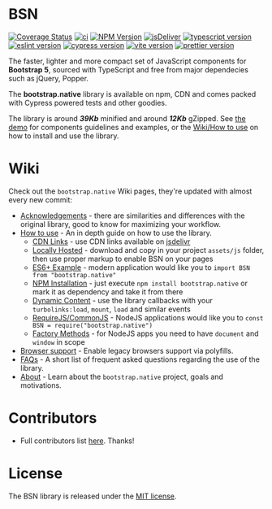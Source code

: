 # BSN
[![Coverage Status](https://coveralls.io/repos/github/thednp/bootstrap.native/badge.svg)](https://coveralls.io/github/thednp/bootstrap.native)
[![ci](https://github.com/thednp/bootstrap.native/actions/workflows/ci.yml/badge.svg)](https://github.com/thednp/bootstrap.native/actions/workflows/ci.yml)
[![NPM Version](https://img.shields.io/npm/v/bootstrap.native.svg)](https://www.npmjs.com/package/bootstrap.native)
[![jsDeliver](https://img.shields.io/jsdelivr/npm/hw/bootstrap.native)](https://www.jsdelivr.com/package/npm/bootstrap.native)
[![typescript version](https://img.shields.io/badge/typescript-5.0.2-brightgreen)](https://www.typescriptlang.org/)
[![eslint version](https://img.shields.io/badge/eslint-8.36.0-brightgreen)](https://github.com/eslint)
[![cypress version](https://img.shields.io/badge/cypress-12.8.1-brightgreen)](https://www.cypress.io/)
[![vite version](https://img.shields.io/badge/vite-4.2.0-brightgreen)](https://vitejs.dev/)
[![prettier version](https://img.shields.io/badge/prettier-2.8.4-brightgreen)](https://prettier.io/)


The faster, lighter and more compact set of JavaScript components for **Bootstrap 5**, sourced with TypeScript and free from major dependecies such as jQuery, Popper.

The **bootstrap.native** library is available on npm, CDN and comes packed with Cypress powered tests and other goodies.


The library is around ***39Kb*** minified and around ***12Kb*** gZipped. See <a href="http://thednp.github.io/bootstrap.native/">the demo</a> for components guidelines and examples, or the [Wiki/How to use](https://github.com/thednp/bootstrap.native/wiki/How-to-use) on how to install and use the library.


# Wiki
Check out the `bootstrap.native` Wiki pages, they're updated with almost every new commit:
* [Acknowledgements](https://github.com/thednp/bootstrap.native/wiki/Acknowledgements) - there are similarities and differences with the original library, good to know for maximizing your workflow.
* [How to use](https://github.com/thednp/bootstrap.native/wiki/How-to-use) - An in depth guide on how to use the library.
  * [CDN Links](https://github.com/thednp/bootstrap.native/wiki/How-to-use#load-from-cdn) - use CDN links available on [jsdelivr](https://www.jsdelivr.com/package/npm/bootstrap.native)
  * [Locally Hosted](https://github.com/thednp/bootstrap.native/wiki/How-to-use#working-locally) - download and copy in your project `assets/js` folder, then use proper markup to enable BSN on your pages
  * [ES6+ Example](https://github.com/thednp/bootstrap.native/wiki/How-to-use#es6es7-basic-example) - modern application would like you to `import BSN from "bootstrap.native"`
  * [NPM Installation](https://github.com/thednp/bootstrap.native/wiki/How-to-use#npm) - just execute `npm install bootstrap.native` or mark it as dependency and take it from there
  * [Dynamic Content](https://github.com/thednp/bootstrap.native/wiki/How-to-use#dynamic-content) - use the library callbacks with your `turbolinks:load`, `mount`, `load` and similar events
  * [RequireJS/CommonJS](https://github.com/thednp/bootstrap.native/wiki/How-to-use#requirejs-commonjs) - NodeJS applications would like you to `const BSN = require("bootstrap.native")` 
  * [Factory Methods](https://github.com/thednp/bootstrap.native/wiki/How-to-use#note-about-the-factory-methods) - for NodeJS apps you need to have `document` and `window` in scope
* [Browser support](https://github.com/thednp/bootstrap.native/wiki/Browser-support) - Enable legacy browsers support via polyfills.
* [FAQs](https://github.com/thednp/bootstrap.native/wiki/FAQs) - A short list of frequent asked questions regarding the use of the library.
* [About](https://github.com/thednp/bootstrap.native/wiki/About) - Learn about the `bootstrap.native` project, goals and motivations.


# Contributors
* Full contributors list [here](https://github.com/thednp/bootstrap.native/graphs/contributors). Thanks!


# License
The BSN library is released under the [MIT license](https://github.com/thednp/bootstrap.native/blob/master/LICENSE).
